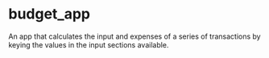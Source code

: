 # budget_app
An app that calculates the input and expenses of a series of transactions by keying the values in the input sections available.
